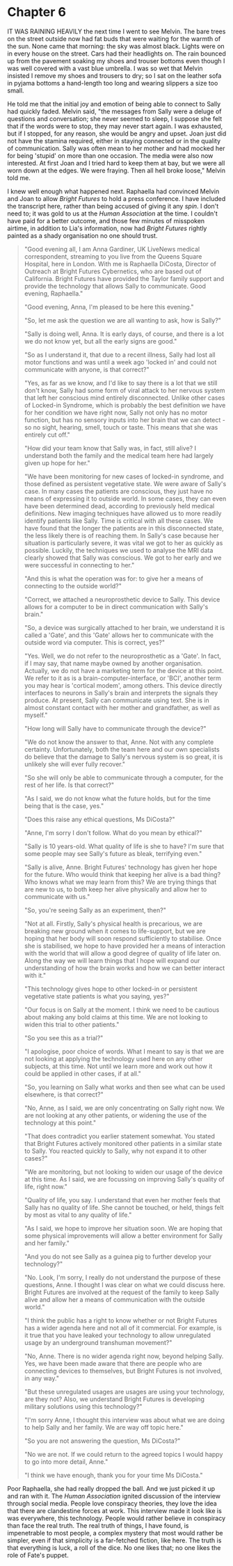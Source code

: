 
# Chapter 6

<span class="firstLetter">I</span>T WAS RAINING HEAVILY the next time I went to see Melvin. The bare trees on the street outside now had fat buds that were waiting for the warmth of the sun. None came that morning: the sky was almost black. Lights were on in every house on the street. Cars had their headlights on. The rain bounced up from the pavement soaking my shoes and trouser bottoms even though I was well covered with a vast blue umbrella. I was so wet that Melvin insisted I remove my shoes and trousers to dry; so I sat on the leather sofa in pyjama bottoms a hand-length too long and wearing slippers a size too small.

He told me that the initial joy and emotion of being able to connect to Sally had quickly faded. Melvin said, "the messages from Sally were a deluge of questions and conversation; she never seemed to sleep, I suppose she felt that if the words were to stop, they may never start again. I was exhausted, but if I stopped, for any reason, she would be angry and upset. Joan just did not have the stamina required, either in staying connected or in the quality of communication. Sally was often mean to her mother and had mocked her for being 'stupid' on more than one occasion. The media were also now interested. At first Joan and I tried hard to keep them at bay, but we were all worn down at the edges. We were fraying. Then all hell broke loose," Melvin told me.

I knew well enough what happened next. Raphaella had convinced Melvin and Joan to allow *Bright Futures* to hold a press conference. I have included the transcript here, rather than being accused of giving it any *spin*. I don't need to; it was gold to us at the *Human Association* at the time. I couldn't have paid for a better outcome, and those few minutes of misspoken airtime, in addition to Lia's information, now had *Bright Futures* rightly painted as a shady organisation no one should trust.

>"Good evening all, I am Anna Gardiner, UK LiveNews medical correspondent, streaming to you live from the Queens Square Hospital, here in London. With me is Raphaella DiCosta, Director of Outreach at Bright Futures Cybernetics, who are based out of California. Bright Futures have provided the Taylor family support and provide the technology that allows Sally to communicate. Good evening, Raphaella."  
>  
>"Good evening, Anna, I'm pleased to be here this evening."  
>  
>"So, let me ask the question we are all wanting to ask, how is Sally?"  
>  
>"Sally is doing well, Anna. It is early days, of course, and there is a lot we do not know yet, but all the early signs are good."  
>  
>"So as I understand it, that due to a recent illness, Sally had lost all motor functions and was until a week ago 'locked in' and could not communicate with anyone, is that correct?"  
>  
>"Yes, as far as we know, and I'd like to say there is a lot that we still don't know, Sally had some form of viral attack to her nervous system that left her conscious mind entirely disconnected. Unlike other cases of Locked-in Syndrome, which is probably the best definition we have for her condition we have right now, Sally not only has no motor function, but has no sensory inputs into her brain that we can detect - so no sight, hearing, smell, touch or taste. This means that she was entirely cut off."  
>  
>"How did your team know that Sally was, in fact, still alive? I understand both the family and the medical team here had largely given up hope for her."  
>  
>"We have been monitoring for new cases of locked-in syndrome, and those defined as persistent vegetative state. We were aware of Sally's case. In many cases the patients are conscious, they just have no means of expressing it to outside world. In some cases, they can even have been determined dead, according to previously held medical definitions. New imaging techniques have allowed us to more readily identify patients like Sally. Time is critical with all these cases. We have found that the longer the patients are in this disconnected state, the less likely there is of reaching them. In Sally's case because her situation is particularly severe, it was vital we got to her as quickly as possible. Luckily, the techniques we used to analyse the MRI data clearly showed that Sally was conscious. We got to her early and we were successful in connecting to her."  
>  
>"And this is what the operation was for: to give her a means of connecting to the outside world?"  
>  
>"Correct, we attached a neuroprosthetic device to Sally. This device allows for a computer to be in direct communication with Sally's brain."  
>  
>"So, a device was surgically attached to her brain, we understand it is called a 'Gate', and this 'Gate' allows her to communicate with the outside word via computer. This is correct, yes?"  
>  
>"Yes. Well, we do not refer to the neuroprosthetic as a 'Gate'. In fact, if I may say, that name maybe owned by another organisation. Actually, we do not have a marketing term for the device at this point. We refer to it as is a brain-computer-interface, or 'BCI', another term you may hear is 'cortical modem', among others. This device directly interfaces to neurons in Sally's brain and interprets the signals they produce. At present, Sally can communicate using text. She is in almost constant contact with her mother and grandfather, as well as myself."  
>  
>"How long will Sally have to communicate through the device?"  
>  
>"We do not know the answer to that, Anne. Not with any complete certainty. Unfortunately, both the team here and our own specialists do believe that the damage to Sally's nervous system is so great, it is unlikely she will ever fully recover."  
>  
>"So she will only be able to communicate through a computer, for the rest of her life. Is that correct?"  
>  
>"As I said, we do not know what the future holds, but for the time being that is the case, yes."  
>  
>"Does this raise any ethical questions, Ms DiCosta?"  
>  
>"Anne, I'm sorry I don't follow. What do you mean by ethical?"  
>  
>"Sally is 10 years-old. What quality of life is she to have? I'm sure that some people may see Sally's future as bleak, terrifying even."  
>  
>"Sally is alive, Anne. Bright Futures' technology has given her hope for the future. Who would think that keeping her alive is a bad thing? Who knows what we may learn from this? We are trying things that are new to us, to both keep her alive physically and allow her to communicate with us."
>  
>"So, you're seeing Sally as an experiment, then?"  
>  
>"Not at all. Firstly, Sally's physical health is precarious, we are breaking new ground when it comes to life-support, but we are hoping that her body will soon respond sufficiently to stabilise. Once she is stabilised, we hope to have provided her a means of interaction with the world that will allow a good degree of quality of life later on. Along the way we will learn things that I hope will expand our understanding of how the brain works and how we can better interact with it."  
>  
>"This technology gives hope to other locked-in or persistent vegetative state patients is what you saying, yes?"  
>  
>"Our focus is on Sally at the moment. I think we need to be cautious about making any bold claims at this time. We are not looking to widen this trial to other patients."  
>  
>"So you see this as a trial?"
> 
>"I apologise, poor choice of words. What I meant to say is that we are not looking at applying the technology used here on any other subjects, at this time. Not until we learn more and work out how it could be applied in other cases, if at all."
>
>"So, you learning on Sally what works and then see what can be used elsewhere, is that correct?"
>
>"No, Anne, as I said, we are only concentrating on Sally right now. We are not looking at any other patients, or widening the use of the technology at this point."
> 
>"That does contradict you earlier statement somewhat. You stated that Bright Futures actively monitored other patients in a similar state to Sally. You reacted quickly to Sally, why not expand it to other cases?"
>  
>"We are monitoring, but not looking to widen our usage of the device at this time. As I said, we are focussing on improving Sally's quality of life, right now."  
>  
>"Quality of life, you say. I understand that even her mother feels that Sally has no quality of life. She cannot be touched, or held, things felt by most as vital to any quality of life."  
>  
>"As I said, we hope to improve her situation soon. We are hoping that some physical improvements will allow a better environment for Sally and her family."  
>  
>"And you do not see Sally as a guinea pig to further develop your technology?"  
>  
>"No. Look, I'm sorry, I really do not understand the purpose of these questions, Anne. I thought I was clear on what we could discuss here. Bright Futures are involved at the request of the family to keep Sally alive and allow her a means of communication with the outside world."  
>  
>"I think the public has a right to know whether or not Bright Futures has a wider agenda here and not all of it commercial. For example, is it true that you have leaked your technology to allow unregulated usage by an underground transhuman movement?"  
>  
>"No, Anne. There is no wider agenda right now, beyond helping Sally. Yes, we have been made aware that there are people who are connecting devices to themselves, but Bright Futures is not involved, in any way."  
>  
>"But these unregulated usages are usages are using your technology, are they not? Also, we understand Bright Futures is developing military solutions using this technology?"  
>  
>"I'm sorry Anne, I thought this interview was about what we are doing to help Sally and her family. We are way off topic here."  
>  
>"So you are not answering the question, Ms DiCosta?"  
>  
>"No we are not. If we could return to the agreed topics I would happy to go into more detail, Anne."  
>  
>"I think we have enough, thank you for your time Ms DiCosta."  
>  

Poor Raphaella, she had really dropped the ball. And we just picked it up and ran with it. The *Human Association* ignited discussion of the interview through social media. People love conspiracy theories, they love the idea that there are clandestine forces at work. This interview made it look like is was everywhere, this technology. People would rather believe in conspiracy than face the real truth. The real truth of things, I have found, is impenetrable to most people, a complex mystery that most would rather be simpler, even if that simplicity is a far-fetched fiction, like here. The truth is that everything is luck, a roll of the dice. No one likes that; no one likes the role of Fate's puppet.
